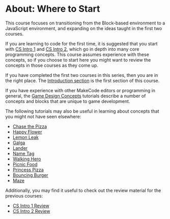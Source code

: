 # About: Where to Start

This course focuses on transitioning from the Block-based environment to a JavaScript environment,
and expanding on the ideas taught in the first two courses.

If you are learning to code for the first time, it is suggested that you start with
[CS Intro 1](/courses/csintro1) and [CS Intro 2](/courses/csintro2),
which go in depth into many core programming concepts.
This course assumes experience with these concepts,
so if you choose to start here you might want to review the concepts in
those courses as they come up.

If you have completed the first two courses in this series,
then you are in the right place.
The [Introduction section](/courses/csintro3/intro) is the first section of this course.

If you have experience with other MakeCode editors or programming in general,
the [Game Design Concepts](/concepts) tutorials describe a number of concepts
and blocks that are unique to game development.

The following tutorials may also be useful in learning about concepts that
you might not have seen elsewhere:

* [Chase the Pizza](/#tutorial:/tutorials/chase-the-pizza)
* [Happy Flower](/#tutorial:/tutorials/happy-flower)
* [Lemon Leak](/#tutorial:/tutorials/lemon-leak)
* [Galga](/#tutorial:/tutorials/galga)
* [Lander](/#tutorial:/tutorials/lander)
* [Name Tag](/#tutorial:/tutorials/name-tag)
* [Walking Hero](/#tutorial:/concepts/walking-hero)
* [Picnic Food](/#tutorial:/concepts/picnic-food)
* [Princess Pizza](/#tutorial:/concepts/princess-pizza)
* [Bouncing Burger](/#tutorial:/concepts/bouncing-burger)
* [Maze](/#tutorial:/tutorials/maze)

Additionally, you may find it useful to check out the review material
for the previous courses:

* [CS Intro 1 Review](/courses/csintro1/review)
* [CS Intro 2 Review](/courses/csintro2/review)
